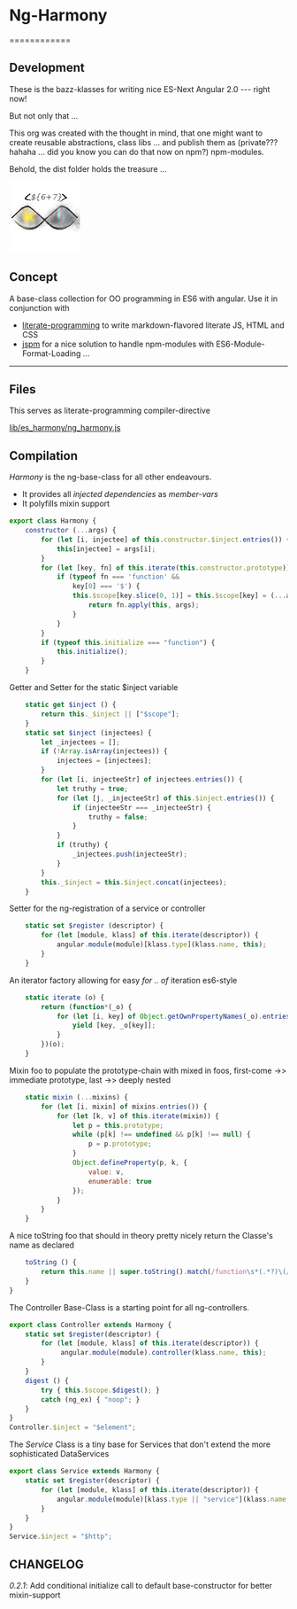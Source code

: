 # Ng-Harmony
============

## Development

These is the bazz-klasses for writing nice ES-Next Angular 2.0 --- right now!

But not only that ...

This org was created with the thought in mind, that one might want to create reusable abstractions,
class libs ... and publish them as (private??? hahaha ... did you know you can do that now on npm?) npm-modules.

Behold, the dist folder holds the treasure ...

![Harmony = 6 + 7;](src/logo.png "Harmony - Fire in my eyes")

## Concept

A base-class collection for OO programming in ES6 with angular.
Use it in conjunction with

* [literate-programming](http://npmjs.org/packages/literate-programming "click for npm-package-homepage") to write markdown-flavored literate JS, HTML and CSS
* [jspm](https://www.npmjs.com/package/jspm "click for npm-package-homepage") for a nice solution to handle npm-modules with ES6-Module-Format-Loading ...

* * *

## Files

This serves as literate-programming compiler-directive

[lib/es_harmony/ng_harmony.js](#Compilation "save:")

## Compilation

_Harmony_ is the ng-base-class for all other endeavours.
* It provides all _injected dependencies_ as *member-vars*
* It polyfills mixin support

```javascript
export class Harmony {
    constructor (...args) {
        for (let [i, injectee] of this.constructor.$inject.entries()) {
            this[injectee] = args[i];
        }
        for (let [key, fn] of this.iterate(this.constructor.prototype)) {
            if (typeof fn === 'function' &&
                key[0] === '$') {
                this.$scope[key.slice(0, 1)] = this.$scope[key] = (...args) => {
                    return fn.apply(this, args);
                }
            }
        }
        if (typeof this.initialize === "function") {
            this.initialize();
        }
    }
```
Getter and Setter for the static $inject variable
```javascript
    static get $inject () {
        return this._$inject || ["$scope"];
    }
    static set $inject (injectees) {
        let _injectees = [];
        if (!Array.isArray(injectees)) {
            injectees = [injectees];
        }
        for (let [i, injecteeStr] of injectees.entries()) {
            let truthy = true;
            for (let [j, _injecteeStr] of this.$inject.entries()) {
                if (injecteeStr === _injecteeStr) {
                    truthy = false;
                }
            }
            if (truthy) {
                _injectees.push(injecteeStr);
            }
        }
        this._$inject = this.$inject.concat(injectees);
    }
```

Setter for the ng-registration of a service or controller
```javascript
    static set $register (descriptor) {
        for (let [module, klass] of this.iterate(descriptor)) {
            angular.module(module)[klass.type](klass.name, this);
        }
    }
```
An iterator factory allowing for easy _for .. of_ iteration es6-style
```javascript
    static iterate (o) {
        return (function*(_o) {
            for (let [i, key] of Object.getOwnPropertyNames(_o).entries()) {
                yield [key, _o[key]];
            }
        })(o);
    }
```
Mixin foo to populate the prototype-chain with mixed in foos, first-come ->> immediate prototype, last ->> deeply nested
```javascript
    static mixin (...mixins) {
        for (let [i, mixin] of mixins.entries()) {
            for (let [k, v] of this.iterate(mixin)) {
                let p = this.prototype;
                while (p[k] !== undefined && p[k] !== null) {
                    p = p.prototype;
                }
                Object.defineProperty(p, k, {
                    value: v,
                    enumerable: true
                });
            }
        }
    }
```
A nice toString foo that should in theory pretty nicely return the Classe's name as declared
```javascript
    toString () {
        return this.name || super.toString().match(/function\s*(.*?)\(/)[1];
    }
}
```

The Controller Base-Class is a starting point for all ng-controllers.
```javascript
export class Controller extends Harmony {
    static set $register(descriptor) {
        for (let [module, klass] of this.iterate(descriptor)) {
             angular.module(module).controller(klass.name, this);
        }
    }
    digest () {
        try { this.$scope.$digest(); }
        catch (ng_ex) { "noop"; }
    }
}
Controller.$inject = "$element";
```
The _Service_ Class is a tiny base for Services that don't extend the more sophisticated DataServices

```javascript
export class Service extends Harmony {
    static set $register(descriptor) {
        for (let [module, klass] of this.iterate(descriptor)) {
            angular.module(module)[klass.type || "service"](klass.name, this);
        }
    }
}
Service.$inject = "$http";
```

## CHANGELOG

*0.2.1*: Add conditional initialize call to default base-constructor for better mixin-support
